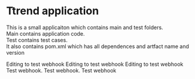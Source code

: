 # Ttrend application

This is a small applicaiton which contains main and test folders.  
Main contains application code.  
Test contains test cases.  
It also contains pom.xml which has all dependences and artfact name and version

Editing to test webhook
Editing to test webhook
Editing to test webhook
Test webhook.
Test webhook.
Test webhook
